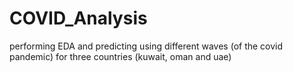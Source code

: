 # COVID_Analysis
performing EDA and predicting using different waves (of the covid pandemic) for three countries (kuwait, oman and uae) 
